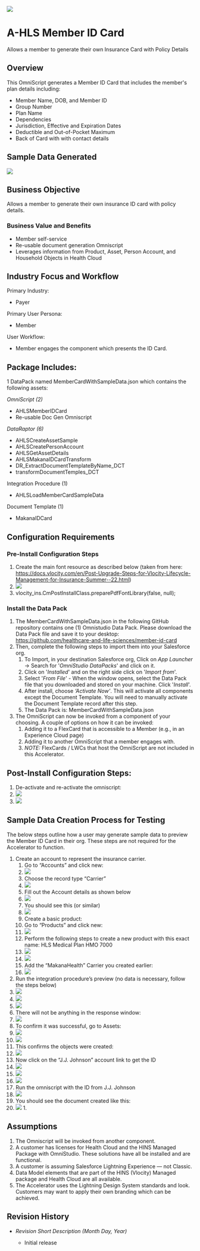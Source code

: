 ![](/images/first_image.png)
<h1>A-HLS Member ID Card</h1>

Allows a member to generate their own Insurance Card with Policy Details

<h2>Overview</h2>

This OmniScript generates a Member ID Card that includes the member's plan details including:

* Member Name, DOB, and Member ID
* Group Number
* Plan Name
* Dependencies
* Jurisdiction, Effective and Expiration Dates
* Deductible and Out-of-Pocket Maximum
* Back of Card with with contact details

<h2>Sample Data Generated</h2>

![](/images/second_image.png)

<h2>Business Objective</h2>

Allows a member to generate their own insurance ID card with policy details.

<h3>Business Value and Benefits</h3>

* Member self-service
* Re-usable document generation Omniscript
* Leverages information from Product, Asset, Person Account, and Household Objects in Health Cloud


<h2>Industry Focus and Workflow</h2>

Primary Industry:

* Payer

Primary User Persona:

* Member

User Workflow:

* Member engages the component which presents the ID Card. 


<h2>Package Includes:</h2>

1 DataPack named MemberCardWithSampleData.json which contains the following assets:

*OmniScript (2)*

* AHLSMemberIDCard
* Re-usable Doc Gen Omniscript

*DataRaptor (6)*

* AHLSCreateAssetSample 
* AHLSCreatePersonAccount 
* AHLSGetAssetDetails 
* AHLSMakanaIDCardTransform 
* DR_ExtractDocumentTemplateByName_DCT 
* transformDocumentTemples_DCT 

Integration Procedure (1)

* AHLSLoadMemberCardSampleData

Document Template (1)

* MakanaIDCard


<h2>Configuration Requirements</h2>

<h3>Pre-Install Configuration Steps</h3>

1. Create the main font resource as described below (taken from here: https://docs.vlocity.com/en/Post-Upgrade-Steps-for-Vlocity-Lifecycle-Management-for-Insurance-Summer--22.html) 
2. ![](/images/3image.png)
3. vlocity_ins.CmPostInstallClass.preparePdfFontLibrary(false, null);

<h3>Install the Data Pack</h3>

1. The MemberCardWithSampleData.json in the following GitHub repository contains one (1) Omnistudio Data Pack. Please download the Data Pack file and save it to your desktop: https://github.com/healthcare-and-life-sciences/member-id-card
2. Then, complete the following steps to import them into your Salesforce org.
    1. To Import, in your destination Salesforce org, Click on *App Launcher* → Search for '*OmniStudio DataPacks*' and click on it.
    2. Click on '*Installed*' and on the right side click on '*Import from*'.
    3. Select '*From File*' - When the window opens, select the Data Pack file that you downloaded and stored on your machine. Click '*Install*'.
    4. After install, choose *‘Activate Now’*. This will activate all components except the Document Template. You will need to manually activate the Document Template record after this step. 
    5. The Data Pack is: MemberCardWithSampleData.json 
3. The OmniScript can now be invoked from a component of your choosing. A couple of options on how it can be invoked:
    1. Adding it to a FlexCard that is accessible to a Member (e.g., in an Experience Cloud page)
    2. Adding it to another OmniScript that a member engages with. 
    3. *NOTE:* FlexCards / LWCs that host the OmniScript are not included in this Accelerator. 

<h2>Post-Install Configuration Steps:</h2>

1. De-activate and re-activate the omniscript:
2. ![](/images/4image.png)
3. ![](/images/5image.png)


<h2>Sample Data Creation Process for Testing</h2>

The below steps outline how a user may generate sample data to preview the Member ID Card in their org. These steps are not required for the Accelerator to function.

1. Create an account to represent the insurance carrier.
    1. Go to “Accounts” and click new:
    2. ![](/images/6image.png)
    3. Choose the record type “Carrier”
    4. ![](/images/7image.png)
    5. Fill out the Account details as shown below
    6. ![](/images/8image.png)
    7. You should see this (or similar)
    8. ![](/images/9image.png)
    9. Create a basic product:
    10. Go to “Products” and click new: 
    11. ![](/images/10image.png)
    12. Perform the following steps to create a new product with this exact name: 
        HLS Medical Plan HMO 7000
    13. ![](/images/11image.png)
    14. ![](/images/12image.png)
    15. Add the “MakanaHealth” Carrier you created earlier:
    16. ![](/images/13image.png)
2. Run the integration procedure’s preview (no data is necessary, follow the steps below)
3. ![](/images/14image.png)
4. ![](/images/15image.png)
5. ![](/images/16image.png)
6. There will not be anything in the response window:
7. ![](/images/17image.png)
8. To confirm it was successful, go to Assets:
9. ![](/images/18image.png)
10. ![](/images/19image.png)
11. This confirms the objects were created:
12. ![](/images/20image.png)
13. Now click on the “J.J. Johnson” account link to get the ID
14. ![](/images/21image.png)
15. ![](/images/22image.png)
16. ![](/images/23image.png)
17. Run the omniscript with the ID from J.J. Johnson
18. ![](/images/24image.png)
19. You should see the document created like this: 
20. ![](/images/25image.png)
    1. 


<h2>Assumptions</h2>

1. The Omniscript will be invoked from another component.
2. A customer has licenses for Health Cloud and the HINS Managed Package with OmniStudio.  These solutions have all be installed and are functional.
3. A customer is assuming Salesforce Lightning Experience — not Classic.
4. Data Model elements that are part of the HINS (Vlocity) Managed package and Health Cloud are all available.
5. The Accelerator uses the Lightning Design System standards and look. Customers may want to apply their own branding which can be achieved. 


<h2>Revision History</h2>

* *Revision Short Description (Month Day, Year)*

    * Initial release

